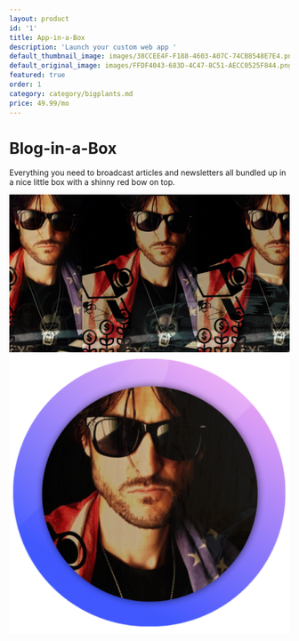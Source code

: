 ```yaml
---
layout: product
id: '1'
title: App-in-a-Box
description: 'Launch your custom web app '
default_thumbnail_image: images/38CCEE4F-F188-4603-A07C-74CB8548E7E4.png
default_original_image: images/FFDF4043-683D-4C47-8C51-AECC0525F844.png
featured: true
order: 1
category: category/bigplants.md
price: 49.99/mo
---
```

# Blog-in-a-Box

Everything you need to broadcast articles and newsletters all bundled up in a nice little box with a shinny red bow on top.

![](/images/189C4448-2421-4194-89BC-9A7EAB9D97D6.png)![](/images/0776FB81-3D09-448A-81AF-48B50038A9CC.png)
